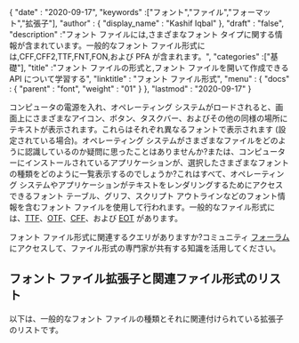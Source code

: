 {
  "date" : "2020-09-17",
  "keywords" :["フォント","ファイル","フォーマット","拡張子"],
  "author" : {
    "display_name" : "Kashif Iqbal"
},
  "draft" : "false",
  "description" :"フォント ファイルには,さまざまなフォント タイプに関する情報が含まれています。一般的なフォント ファイル形式には,CFF,CFF2,TTF,FNT,FON,および PFA が含まれます。",
  "categories" :["基礎"],
  "title" :"フォント ファイルの形式と,フォント ファイルを開いて作成できる API について学習する",
  "linktitle" : "フォント ファイル形式",
  "menu" : {
    "docs" : {
      "parent" : "font",
      "weight" : "01"
}
},
  "lastmod" : "2020-09-17"
}

コンピュータの電源を入れ、オペレーティング システムがロードされると、画面上にさまざまなアイコン、ボタン、タスクバー、およびその他の同様の場所にテキストが表示されます。これらはそれぞれ異なるフォントで表示されます (設定されている場合)。オペレーティング システムがさまざまなファイルをどのように認識しているのか疑問に思ったことはありませんか?または、コンピューターにインストールされているアプリケーションが、選択したさまざまなフォントの種類をどのように一覧表示するのでしょうか?これはすべて、オペレーティング システムやアプリケーションがテキストをレンダリングするためにアクセスできるフォント テーブル、グリフ、スクリプト アウトラインなどのフォント情報を含むフォント ファイルを使用して行われます。一般的なファイル形式には、[TTF](/font/ttf/)、[OTF](/font/otf/)、[CFF](/font/cff/)、および [EOT](/font/eot/) があります。

フォント ファイル形式に関連するクエリがありますか?コミュニティ [フォーラム](https://forum.fileformat.com/c/font/28) にアクセスして、ファイル形式の専門家が共有する知識を活用してください。

## フォント ファイル拡張子と関連ファイル形式のリスト

以下は、一般的なフォント ファイルの種類とそれに関連付けられている拡張子のリストです。


